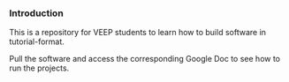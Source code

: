 ### Introduction

This is a repository for VEEP students to learn how to build software in tutorial-format.

Pull the software and access the corresponding Google Doc to see how to run the projects.


